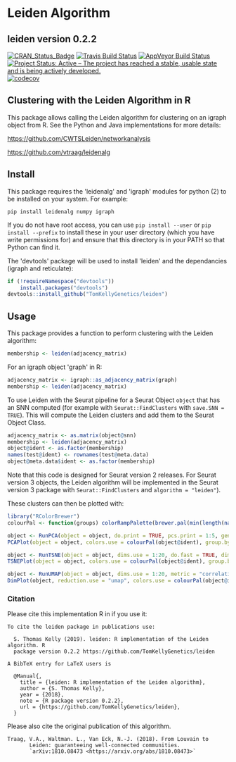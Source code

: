 # Leiden Algorithm

## leiden version 0.2.2

[![CRAN_Status_Badge](http://www.r-pkg.org/badges/version/leiden)](https://cran.r-project.org/package=leiden)
[![Travis Build Status](https://travis-ci.org/TomKellyGenetics/leiden.svg?branch=master)](https://travis-ci.org/TomKellyGenetics/leiden)
[![AppVeyor Build Status](https://ci.appveyor.com/api/projects/status/github/TomKellyGenetics/leiden?branch=master&svg=true)](https://ci.appveyor.com/project/TomKellyGenetics/leiden)
[![Project Status: Active – The project has reached a stable, usable state and is being actively developed.](http://www.repostatus.org/badges/latest/active.svg)](http://www.repostatus.org/#active)
[![codecov](https://codecov.io/gh/TomKellyGenetics/leiden/branch/master/graph/badge.svg)](https://codecov.io/gh/TomKellyGenetics/leiden)

## Clustering with the Leiden Algorithm in R

This package allows calling the Leiden algorithm for clustering on an igraph object from R. See the Python and Java implementations for more details: 

https://github.com/CWTSLeiden/networkanalysis

https://github.com/vtraag/leidenalg

## Install

This package requires the 'leidenalg' and 'igraph' modules for python (2) to be installed on your system. For example:

``pip install leidenalg numpy igraph``

If you do not have root access, you can use `pip install --user` or `pip install --prefix` to install these in your user directory (which you have write permissions for) and ensure that this directory is in your PATH so that Python can find it.

The 'devtools' package will be used to install 'leiden' and the dependancies (igraph and reticulate):

```R
if (!requireNamespace("devtools"))
    install.packages("devtools")
devtools::install_github("TomKellyGenetics/leiden")
```

## Usage

This package provides a function to perform clustering with the Leiden algorithm:

```R
membership <- leiden(adjacency_matrix)
```

For an igraph object 'graph' in R:

```R
adjacency_matrix <- igraph::as_adjacency_matrix(graph)
membership <- leiden(adjacency_matrix)
```

To use Leiden with the Seurat pipeline for a Seurat Object `object` that has an SNN computed (for example with `Seurat::FindClusters` with `save.SNN = TRUE`). This will compute the Leiden clusters and add them to the Seurat Object Class.

```R
adjacency_matrix <- as.matrix(object@snn)
membership <- leiden(adjacency_matrix)
object@ident <- as.factor(membership)
names(test@ident) <- rownames(test@meta.data)
object@meta.data$ident <- as.factor(membership)
```

Note that this code is designed for Seurat version 2 releases. For Seurat version 3 objects, the Leiden algorithm will be implemented in the Seurat version 3 package with `Seurat::FindClusters` and `algorithm = "leiden"`).  

These clusters can then be plotted with:

```R
library("RColorBrewer")
colourPal <- function(groups) colorRampPalette(brewer.pal(min(length(names(table(groups))), 11), "Set3"))(length(names(table(groups))))

object <- RunPCA(object = object, do.print = TRUE, pcs.print = 1:5, genes.print = 5)
PCAPlot(object = object, colors.use = colourPal(object@ident), group.by = "ident")

object <- RunTSNE(object = object, dims.use = 1:20, do.fast = TRUE, dim.embed = 2)
TSNEPlot(object = object, colors.use = colourPal(object@ident), group.by = "ident")

object <- RunUMAP(object = object, dims.use = 1:20, metric = "correlation", max.dim = 2)
DimPlot(object, reduction.use = "umap", colors.use = colourPal(object@ident), group.by = "ident")
```


### Citation

Please cite this implementation R in if you use it:

```
To cite the leiden package in publications use:

  S. Thomas Kelly (2019). leiden: R implementation of the Leiden algorithm. R
  package version 0.2.2 https://github.com/TomKellyGenetics/leiden

A BibTeX entry for LaTeX users is

  @Manual{,
    title = {leiden: R implementation of the Leiden algorithm},
    author = {S. Thomas Kelly},
    year = {2018},
    note = {R package version 0.2.2},
    url = {https://github.com/TomKellyGenetics/leiden},
  }
 ```

Please also cite the original publication of this algorithm.

```
Traag, V.A., Waltman. L., Van Eck, N.-J. (2018). From Louvain to
       Leiden: guaranteeing well-connected communities.
       `arXiv:1810.08473 <https://arxiv.org/abs/1810.08473>`
```
